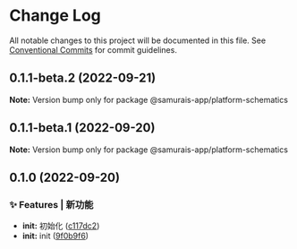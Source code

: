 # Change Log

All notable changes to this project will be documented in this file.
See [Conventional Commits](https://conventionalcommits.org) for commit guidelines.

## 0.1.1-beta.2 (2022-09-21)

**Note:** Version bump only for package @samurais-app/platform-schematics





## 0.1.1-beta.1 (2022-09-20)

**Note:** Version bump only for package @samurais-app/platform-schematics





## 0.1.0 (2022-09-20)


### ✨ Features | 新功能

* **init:** 初始化 ([c117dc2](https://github.com/samurais-app/samurais-app/commit/c117dc2300dfd414443d0375f66be434662f6ad4))
* **init:** init ([9f0b9f6](https://github.com/samurais-app/samurais-app/commit/9f0b9f6ba1075fe9ea390864511d155dc63378fa))
